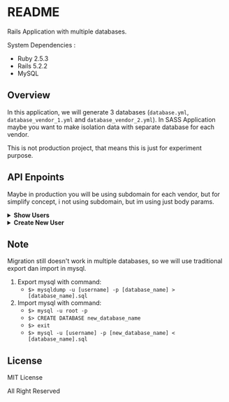 # README

Rails Application with multiple databases.

System Dependencies :
- Ruby 2.5.3
- Rails 5.2.2
- MySQL

## Overview
In this application, we will generate 3 databases (`database.yml`, `database_vendor_1.yml` and `database_vendor_2.yml`). In SASS Application maybe you want to make isolation data with separate database for each vendor.

This is not production project, that means this is just for experiment purpose.

## API Enpoints
Maybe in production you will be using subdomain for each vendor, but for simplify concept, i not using subdomain, but im using just body params.

<details>
  <summary><b>Show Users</b></summary>

  - **URL**

    `/api/v1/users`

  - **Method**

    `GET`

  - **URL Params**

    **Required**

    `vendor_id=[integer]`

  - **Data Params**

    None.

  - **Success Response**

    ```json
    {
      "users": [
        {
          "username": "mahou_kagami"
        },
        {
          "username": "tomewo_awasu"
        }
      ]
    }
    ```

  - **Note**

    I think that will be clean if we pass the `vendor_id` in headers. But for now, i this it's enought :p.
</details>


<details>
  <summary><b>Create New User</b> </summary>

  - **URL**

    `/api/v1/users`

  - **Method**

    `POST`

  - **URL Params**

    **Required**

    `vendor_id=[integer]`

  - **Data Params**

    ```json
    {
      "user": {
        "username": "kotoxri"
      }
    }
    ```

  - **Success Response**

    ```json
    {
      "user": {
        "username": "kotoxri"
      }
    }
    ```

  - **Notes**

    None.
</details>

## Note

Migration still doesn't work in multiple databases, so we will use traditional export dan import in mysql.

1. Export mysql with command:
   - `$> mysqldump -u [username] -p [database_name] > [database_name].sql`
2. Import mysql with command:
   - `$> mysql -u root -p`
   - `$> CREATE DATABASE new_database_name`
   - `$> exit`
   - `$> mysql -u [username] -p [new_database_name] < [database_name].sql`

## License
MIT License

All Right Reserved



